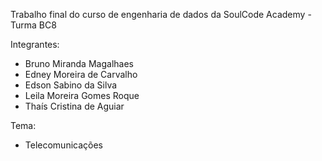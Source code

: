 Trabalho final do curso de engenharia de dados da SoulCode Academy - Turma BC8

Integrantes:

- Bruno Miranda Magalhaes
- Edney Moreira de Carvalho
- Edson Sabino da Silva
- Leila Moreira Gomes Roque
- Thaís Cristina de Aguiar

Tema:

- Telecomunicações
